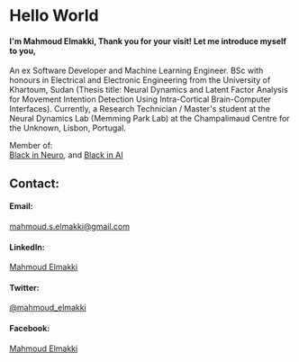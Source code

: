 # Hello World

#### I'm Mahmoud Elmakki, Thank you for your visit! Let me introduce myself to you,
An ex Software Developer and Machine Learning Engineer. BSc with honours in Electrical and Electronic Engineering from the University of Khartoum, Sudan (Thesis title: Neural Dynamics and  Latent Factor Analysis for Movement Intention Detection Using Intra-Cortical Brain-Computer Interfaces). Currently, a Research Technician / Master's student at the Neural Dynamics Lab (Memming Park Lab) at the Champalimaud Centre for the Unknown, Lisbon, Portugal.

Member of:  
[Black in Neuro](https://blackinneuro.com/), and [Black in AI](https://blackinai.github.io/#/)

## Contact:

#### Email:
mahmoud.s.elmakki@gmail.com 

#### LinkedIn:
[Mahmoud Elmakki](https://www.linkedin.com/in/mahmoud-elmakki-0ab198190)

#### Twitter:
[@mahmoud_elmakki](https://x.com/gvrningdynamics?t=Vuwz5LgCEaZ2Me2O8uMtXw&s=09)

#### Facebook:
[Mahmoud Elmakki](https://www.facebook.com/profile.php?id=100003117683518)
